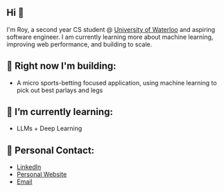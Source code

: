 ## Hi 👋

I'm Roy, a second year CS student @ [University of Waterloo](https://uwaterloo.ca/about/) and aspiring software engineer. I am currently learning more about machine learning, improving web performance, and building to scale. 

## 🔨 Right now I'm building:
- A micro sports-betting focused application, using machine learning to pick out best parlays and legs

## 🌱 I’m currently learning:
- LLMs + Deep Learning

## 💌 Personal Contact: 
- [LinkedIn](https://www.linkedin.com/in/roychon)
- [Personal Website](https://roychon.github.io)
- [Email](mailto:rchon@uwaterloo.ca)
